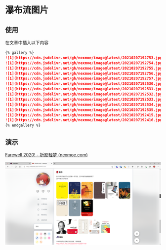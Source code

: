 # 瀑布流图片

## 使用

在文章中插入以下内容

```markdown
{% gallery %}
![1](https://cdn.jsdelivr.net/gh/nexmoe/image@latest/20210207192753.jpg)
![1](https://cdn.jsdelivr.net/gh/nexmoe/image@latest/20210207192754.jpg)
![1](https://cdn.jsdelivr.net/gh/nexmoe/image@latest/20210207192755.jpg)
![1](https://cdn.jsdelivr.net/gh/nexmoe/image@latest/20210207192756.jpg)
![1](https://cdn.jsdelivr.net/gh/nexmoe/image@latest/20210207192757.jpg)
![1](https://cdn.jsdelivr.net/gh/nexmoe/image@latest/20210207192530.jpg)
![1](https://cdn.jsdelivr.net/gh/nexmoe/image@latest/20210207192531.jpg)
![1](https://cdn.jsdelivr.net/gh/nexmoe/image@latest/20210207192532.jpg)
![1](https://cdn.jsdelivr.net/gh/nexmoe/image@latest/20210207192533.jpg)
![1](https://cdn.jsdelivr.net/gh/nexmoe/image@latest/20210207192534.jpg)
![1](https://cdn.jsdelivr.net/gh/nexmoe/image@latest/20210207192535.jpg)
![1](https://cdn.jsdelivr.net/gh/nexmoe/image@latest/20210207192415.jpg)
![1](https://cdn.jsdelivr.net/gh/nexmoe/image@latest/20210207192416.jpg)
{% endgallery %}
```

## 演示

[Farewell 2020! - 折影轻梦 (nexmoe.com)](https://nexmoe.com/1W4AR7.html)

![image-20210721124020479](gallery/image-20210721124020479.png)
